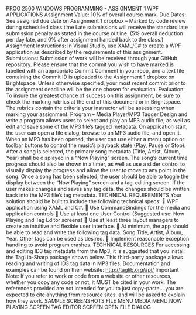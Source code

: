 PROG 2500 WINDOWS PROGRAMMING - ASSIGNMENT 1
WPF APPLICATIONS
Assignment Value: 10% of overall course mark.
Due Dates: See assigned due date on Assignment 1 dropbox – Marked by code review during scheduled
class time
Late submissions will receive the standard late submission penalty as stated in the course outline. (5% overall
deduction per day late, and 0% after assignment handed back to the class.)
Assignment Instructions:
In Visual Studio, use XAML/C# to create a WPF application as described by the requirements of this assignment.
Submissions:
Submission of work will be received through your GitHub repository. Please ensure that the commit you wish to
have marked is labelled with an appropriate Commit Comment in your repo, and a text file containing the Commit
ID is uploaded to the Assignment 1 dropbox on Brightspace. Unless otherwise specified, your most recent commit
prior to the assignment deadline will be the one chosen for evaluation.
Evaluation:
To insure the greatest chance of success on this assignment, be sure to check the marking rubrics at the end of
this document or in Brightspace. The rubrics contain the criteria your instructor will be assessing when marking
your assignment.
Program – Media Player/MP3 Tagger
Design and write a program allows users to select and play an MP3 audio file, as well as edit and save some of the
MP3 file’s tagged metadata.
On application start, the user can open a file dialog, browse to an MP3 audio file, and open it. When an MP3 has
been opened, the user can use either a menu option or toolbar buttons to control the music’s playback state
(Play, Pause or Stop). After a song is selected, the primary song metadata (Title, Artist, Album, Year) shall be
displayed in a “Now Playing” screen. The song’s current time progress should also be shown in a timer, as well as
use a slider control to visually display the progress and allow the user to move to any point in the song.
Once a song has been selected, the user should be able to toggle the display between the “Now Playing” screen
and a tag-editing screen. If the user makes changes and saves any tag data, the changes should be written back
into the MP3 file’s tag metadata.
TECHNICAL REQUIREMENTS
Your solution should be built to include the following technical specs:
 WPF application using XAML and C#.
 Use CommandBindings for the media and application controls
 Use at least one User Control (Suggested use: Now Playing and Tag Editor screens)
 Use at least three layout managers to create an intuitive and flexible user interface.
 At minimum, the app should be able to read and write the following tag data: Song Title, Artist, Album,
Year. Other tags can be used as desired.
 Implement reasonable exception handling to avoid program crashes.
TECHNICAL RESOURCES
For accessing and editing ID3 tag metadata from the Mp3, it is suggested that you install the TagLib-Sharp package
shown below. This third-party package allows reading and writing of ID3 tag data in MP3 files. Documentation and
examples can be found on their website: http://taglib.org/api/
Important Note: If you refer to work or code from a website or other resources, whether you copy any code or
not, it MUST be cited in your work. The references provided are not intended for you to just copy-paste... you are
expected to cite anything from resource sites, and will be asked to explain how they work.
SAMPLE SCREENSHOTS
FILE MENU MEDIA MENU
NOW PLAYING SCREEN TAG EDITOR SCREEN
OPEN FILE DIALOG
